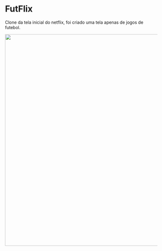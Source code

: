 # FutFlix
 Clone da tela inicial do netflix, foi criado uma tela apenas de jogos de futebol.

<div align="center">
<img src="https://user-images.githubusercontent.com/57198881/122993658-f2094a80-d37d-11eb-97d0-ebed1aa010d8.mp4" width="700px" />
</div>

